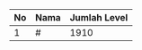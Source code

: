 | No | Nama            | Jumlah Level |
|----|-----------------|--------------|
| 1  | #    |    1910        |
